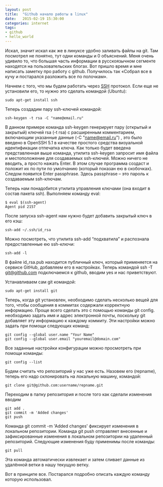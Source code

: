 ```yaml
---
layout: post
title:  "Github начало работы в linux"
date:   2015-02-19 15:30:00
categories: internet
tags:
- github
- hello_world
---
```

Искал, значит искал как же в линуксе удобно заливать файлы на git. Там посмотрел не понятно, тут одни команды и 0 объяснений. Меня очень удивило то, что большая часть информации в русскоязычном сегменте находятся на пользовательских блогах. Вот пришло время и мне написать заметку про работу с github. Получилось так «Собрал все в кучу и постарался разложить все по полочкам».

Начнем с того, что мы будем работать через <a href=//ru.wikipedia.org/wiki/ taget=_blank>SSH</a> протокол. Если еще не установили его, то нужно это сделать командой (Ubuntu):

	sudo apt-get install ssh

Теперь создадим пару ssh-ключей командой:

	ssh-keygen -t rsa -C "name@email.ru"

В данном примере команда ssh-keygen генерирует пару (открытый и закрытый) ключей rsa (-t rsa) с расширенным комментарием, включающим указанные данные (-C "name@email.ru") , это было введено в OpenSSH 5.1 в качестве простого средства визуальной идентификации отпечатка ключа. Как только будет введена представленная выше команда, утилита ssh-keygen запросит имя файла и местоположение для создаваемых ssh-ключей. Можно ничего не вводить, а просто нажать Enter. В этом случае программа создаст и положит их по пути по умолчанию (который показан ею в скобочках). Следом появится Enter passphrase. Здесь passphrase – это пароль к создаваемым ssh-ключам.

Теперь нам понадобится утилита управления ключами (она входит в состав пакета ssh). Выполняем команду eval:

	$ eval $(ssh-agent)
	Agent pid 2157
    
После запуска ssh-agent нам нужно будет добавить закрытый ключ в его кэш:

	ssh-add ~/.ssh/id_rsa
    
Можно посмотреть, что утилита ssh-add “подхватила” и распознала предоставленные ею ssh-ключи:

	ssh-add -l
    
В файле id_rsa.pub находится публичный ключ, который применяется на сервисе GitHub, добавляем его в настройках. Теперь командой ssh -T git@github.com подключаемся к github, вводим yes и нас приветствуют.

Устанавливаем сам git командой:

    sudo apt-get install git

Теперь, когда git установлен, необходимо сделать несколько вещей для того, чтобы сообщения в коммитах содержали корректную информацию. Проще всего сделать это с помощью команды git config. необходимо задать имя и адрес электронной почты, поскольку git добавляет эту информацию к каждому коммиту. Эти настройки можно задать при помощи следующих команд:

    git config --global user.name "Your Name"
    git config --global user.email "youremail@domain.com"
    
Все заданные настройки конфигурации можно просмотреть при помощи команды:

    git config --list
    
Будем считать что репозиторий у нас уже есть. Назовем его (repname), теперь его надо склонировать на локальную машину, командой:

	git clone git@github.com:username/repname.git
    
Переходим в папку репозитория и после того как сделали изменения вводим 

    git add .
	git commit -m 'Added changes'
	git push
    
Команда git commit -m 'Added changes' фиксирует изменения в локальном репозитории. Команда git push отправляет внесенные и зафиксированные изменения в локальном репозитории на удаленный репозиторий. Следующие изменения буду применимы после команды:

	git pull
    
Эта команда автоматически извлекает и затем сливает данные из удалённой ветки в нашу текущую ветку. 

Вот в принципе все. Постарался подробно описать каждую команду которую использовал.